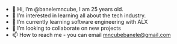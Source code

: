 - 👋 Hi, I’m @banelemncube, I am 25 years old.
- 👀 I’m interested in learning all about the tech industry.
- 🌱 I’m currently learning software engineering with ALX
- 💞️ I’m looking to collaborate on new projects
- 📫 How to reach me - you can email mncubebanele@gmail.com

<!---
banelemncube/banelemncube is a ✨ special ✨ repository because its `README.md` (this file) appears on your GitHub profile.
You can click the Preview link to take a look at your changes.
--->
